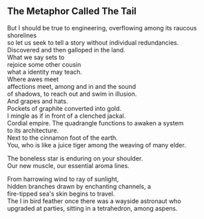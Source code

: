 The Metaphor Called The Tail
----------------------------
But I should be true to engineering, overflowing among its raucous shorelines  
so let us seek to tell a story without individual redundancies.  
Discovered and then galloped in the land.  
What we say sets to  
rejoice some other cousin  
what a identity may teach.  
Where awes meet  
affections meet, among and in and the sound  
of shadows, to reach out and swim in illusion.  
And grapes and hats.  
Pockets of graphite converted into gold.  
I mingle as if in front of a clenched jackal.  
Cordial empire. The quadrangle functions to awaken a system  
to its architecture.  
Next to the cinnamon foot of the earth.  
You, who is like a juice tiger among the weaving of many elder.  
  
The boneless star is enduring on your shoulder.  
Our new muscle, our essential aroma lines.  
  
From harrowing wind to ray of sunlight,  
hidden branches drawn by enchanting channels, a  
fire-tipped sea's skin begins to travel.  
The I in bird feather once there was a wayside astronaut who  
upgraded at parties, sitting in a tetrahedron, among aspens.  
